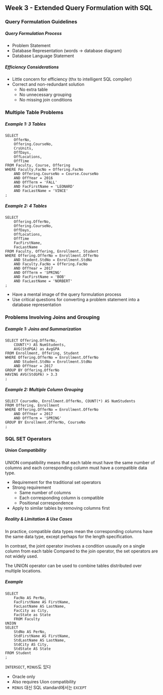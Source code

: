 ## Week 3 - Extended Query Formulation with SQL

### Query Formulation Guidelines

##### Query Formulation Process
- Problem Statement
- Database Representation (words -> database diagram)
- Database Language Statement

##### Efficiency Considerations
- Little concern for efficiency (thx to intelligent SQL compiler)
- Correct and non-redundant solution
  - No extra table
  - No unnecessary grouping
  - No missing join conditions


### Multiple Table Problems

##### Example 1: 3 Tables

```
SELECT
    OfferNo,
    Offering.CourseNo,
    CrsUnits,
    OffDays,
    OffLocations,
    OffTime
FROM Faculty, Course, Offering
WHERE Faculty.FacNo = Offering.FacNo
    AND Offering.CourseNo = Course.CourseNo
    AND OffYear = 2016
    AND OffTerm = 'FALL'
    AND FacFirstName = 'LEONARD'
    AND FacLastName = 'VINCE'
;
```

##### Example 2: 4 Tables

```
SELECT
    Offering.OfferNo,
    Offering.CourseNo,
    OffDays,
    OffLocations,
    OffTime
    FacFirstName,
    FacLastName
FROM Faculty, Offering, Enrollment, Student
WHERE Offering.OfferNo = Enrollment.OfferNo
    AND Student.StdNo = Enrollment.StdNo
    AND Faculty.FacNo = Offering.FacNo
    AND OffYear = 2017
    AND OffTerm = 'SPRING'
    AND FacFirstName = 'BOB'
    AND FacLastName = 'NORBERT'
;
```

- Have a mental image of the query formulation process
- Use critical questions for converting a problem statement into a database representation


### Problems Involving Joins and Grouping

##### Example 1: Joins and Summarization

```
SELECT Offering.OfferNo,
    COUNT(*) AS NumStudents,
    AVG(StdPGA) as AvgGPA
FROM Enrollment, Offering, Student
WHERE Offering.OfferNo = Enrollment.OfferNo
    AND Student.StdNo = Enrollment.StdNo
    AND OffYear = 2017
GROUP BY Offering.OfferNo
HAVING AVG(StdGPA) > 3.3
;
```

##### Example 2: Multiple Column Grouping

```
SELECT CourseNo, Enrollment.OfferNo, COUNT(*) AS NumStudents
FROM Offering, Enrollment
WHERE Offering.OfferNo = Enrollment.OfferNo
    AND OffYear = 2017
    AND OffTerm = 'SPRING'
GROUP BY Enrollment.OfferNo, CourseNo
;
```


### SQL SET Operators

##### Union Compatibility
UNION compatibility means that each table must have the same number of columns and
each corresponding column must have a compatible data type.
- Requirement for the traditional set operators
- Strong requirement
  - Same number of columns
  - Each corresponding column is compatible
  - Positional correspondence
- Apply to similar tables by removing columns first

##### Reality & Limitation & Use Cases
In practice, compatible data types mean the corresponding columns have the same
data type, except perhaps for the length specification.

In contrast, the joint operator involves a condition usuaully on a single column from each table
Compared to the join operator, the set operators are not widely used.

The UNION operator can be used to combine tables
distributed over multiple locations.

##### Example

```
SELECT
    FacNo AS PerNo,
    FacFirstName AS FirstName,
    FacLastName AS LastName,
    FacCity as City,
    FacState as State
    FROM Faculty
UNION
SELECT
    StdNo AS PerNo,
    StdFirstName AS FirstName,
    StdLastName AS LastName,
    StdCity AS City,
    StdState AS State
FROM Student
;
```

`INTERSECT`, `MINUS`도 있다
- Oracle only
- Also requires Uion compatibility
- `MINUS` 대신 SQL standard에서는 `EXCEPT`
